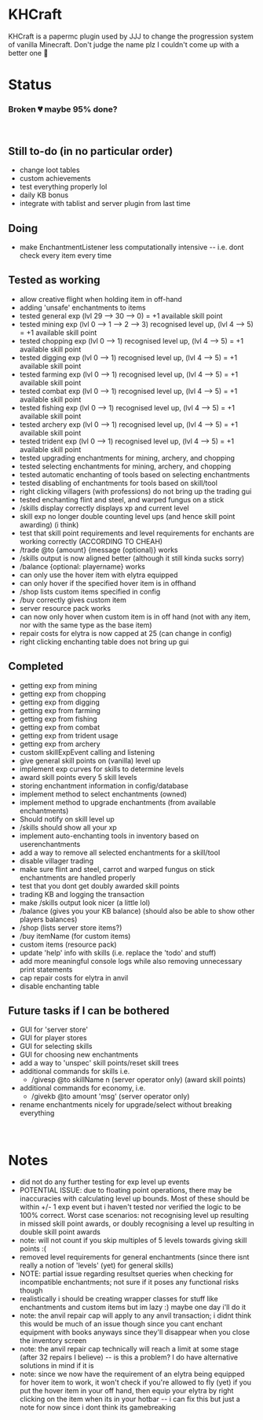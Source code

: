 # KHCraft
KHCraft is a papermc plugin used by JJJ to change the progression system of vanilla Minecraft. Don't judge the name plz I couldn't come up with a better one 🙂

# Status
### Broken 💔 maybe 95% done? 
<br>

## Still to-do (in no particular order)
- change loot tables
- custom achievements
- test everything properly lol
- daily KB bonus
- integrate with tablist and server plugin from last time

## Doing
- make EnchantmentListener less computationally intensive -- i.e. dont check every item every time

## Tested as working
- allow creative flight when holding item in off-hand
- adding 'unsafe' enchantments to items
- tested general exp (lvl 29 --> 30 --> 0) = +1 available skill point
- tested mining exp (lvl 0 --> 1 --> 2 --> 3) recognised level up, (lvl 4 --> 5) = +1 available skill point
- tested chopping exp (lvl 0 --> 1) recognised level up, (lvl 4 --> 5) = +1 available skill point
- tested digging exp (lvl 0 --> 1) recognised level up, (lvl 4 --> 5) = +1 available skill point
- tested farming exp (lvl 0 --> 1) recognised level up, (lvl 4 --> 5) = +1 available skill point
- tested combat exp (lvl 0 --> 1) recognised level up, (lvl 4 --> 5) = +1 available skill point
- tested fishing exp (lvl 0 --> 1) recognised level up, (lvl 4 --> 5) = +1 available skill point
- tested archery exp (lvl 0 --> 1) recognised level up, (lvl 4 --> 5) = +1 available skill point
- tested trident exp (lvl 0 --> 1) recognised level up, (lvl 4 --> 5) = +1 available skill point
- tested upgrading enchantments for mining, archery, and chopping
- tested selecting enchantments for mining, archery, and chopping
- tested automatic enchanting of tools based on selecting enchantments
- tested disabling of enchantments for tools based on skill/tool
- right clicking villagers (with professions) do not bring up the trading gui
- tested enchanting flint and steel, and warped fungus on a stick
- /skills display correctly displays xp and current level
- skill exp no longer double counting level ups (and hence skill point awarding) (i think)
- test that skill point requirements and level requirements for enchants are working correctly (ACCORDING TO CHEAH)
- /trade @to {amount} {message (optional)} works
- /skills output is now aligned better (although it still kinda sucks sorry)
- /balance {optional: playername} works
- can only use the hover item with elytra equipped
- can only hover if the specified hover item is in offhand
- /shop lists custom items specified in config
- /buy correctly gives custom item
- server resource pack works
- can now only hover when custom item is in off hand (not with any item, nor with the same type as the base item)
- repair costs for elytra is now capped at 25 (can change in config)
- right clicking enchanting table does not bring up gui

## Completed
- getting exp from mining
- getting exp from chopping
- getting exp from digging
- getting exp from farming
- getting exp from fishing
- getting exp from combat
- getting exp from trident usage
- getting exp from archery
- custom skillExpEvent calling and listening
- give general skill points on (vanilla) level up
- implement exp curves for skills to determine levels
- award skill points every 5 skill levels
- storing enchantment information in config/database
- implement method to select enchantments (owned)
- implement method to upgrade enchantments (from available enchantments)
- Should notify on skill level up
- /skills should show all your xp
- implement auto-enchanting tools in inventory based on userenchantments
- add a way to remove all selected enchantments for a skill/tool
- disable villager trading
- make sure flint and steel, carrot and warped fungus on stick enchantments are handled properly 
- test that you dont get doubly awarded skill points
- trading KB and logging the transaction
- make /skills output look nicer (a little lol)
- /balance (gives you your KB balance) (should also be able to show other players balances)
- /shop (lists server store items?)
- /buy itemName (for custom items)
- custom items (resource pack)
- update 'help' info with skills (i.e. replace the 'todo' and stuff)
- add more meaningful console logs while also removing unnecessary print statements
- cap repair costs for elytra in anvil
- disable enchanting table

## Future tasks if I can be bothered
- GUI for 'server store'
- GUI for player stores
- GUI for selecting skills
- GUI for choosing new enchantments
- add a way to 'unspec' skill points/reset skill trees
- additional commands for skills i.e.
    - /givesp @to skillName n (server operator only) (award skill points)
- additional commands for economy, i.e.
    - /givekb @to amount 'msg' (server operator only)
- rename enchantments nicely for upgrade/select without breaking everything

<br>

# Notes
- did not do any further testing for exp level up events
- POTENTIAL ISSUE: due to floating point operations, there may be inaccuracies with calculating level up bounds. Most of these should be within +/- 1 exp event but i haven't tested nor verified the logic to be 100% correct. Worst case scenarios: not recognising level up resulting in missed skill point awards, or doubly recognising a level up resulting in double skill point awards
- note: will not count if you skip multiples of 5 levels towards giving skill points :(
- removed level requirements for general enchantments (since there isnt really a notion of 'levels' (yet) for general skills)
- NOTE: partial issue regarding resultset queries when checking for incompatible enchantments; not sure if it poses any functional risks though
- realistically i should be creating wrapper classes for stuff like enchantments and custom items but im lazy :) maybe one day i'll do it
- note: the anvil repair cap will apply to any anvil transaction; i didnt think this would be much of an issue though since you cant enchant equipment with books anyways since they'll disappear when you close the inventory screen
- note: the anvil repair cap technically will reach a limit at some stage (after 32 repairs I believe) -- is this a problem? I do have alternative solutions in mind if it is
- note: since we now have the requirement of an elytra being equipped for hover item to work, it won't check if you're allowed to fly (yet) if you put the hover item in your off hand, then equip your elytra by right clicking on the item when its in your hotbar -- i can fix this but just a note for now since i dont think its gamebreaking